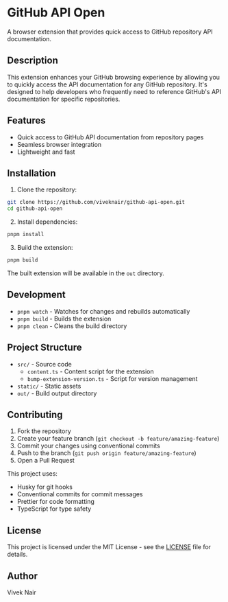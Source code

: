# GitHub API Open

A browser extension that provides quick access to GitHub repository API documentation.

## Description

This extension enhances your GitHub browsing experience by allowing you to quickly access the API documentation for any GitHub repository. It's designed to help developers who frequently need to reference GitHub's API documentation for specific repositories.

## Features

- Quick access to GitHub API documentation from repository pages
- Seamless browser integration
- Lightweight and fast

## Installation

1. Clone the repository:

```bash
git clone https://github.com/viveknair/github-api-open.git
cd github-api-open
```

2. Install dependencies:

```bash
pnpm install
```

3. Build the extension:

```bash
pnpm build
```

The built extension will be available in the `out` directory.

## Development

- `pnpm watch` - Watches for changes and rebuilds automatically
- `pnpm build` - Builds the extension
- `pnpm clean` - Cleans the build directory

## Project Structure

- `src/` - Source code
  - `content.ts` - Content script for the extension
  - `bump-extension-version.ts` - Script for version management
- `static/` - Static assets
- `out/` - Build output directory

## Contributing

1. Fork the repository
2. Create your feature branch (`git checkout -b feature/amazing-feature`)
3. Commit your changes using conventional commits
4. Push to the branch (`git push origin feature/amazing-feature`)
5. Open a Pull Request

This project uses:

- Husky for git hooks
- Conventional commits for commit messages
- Prettier for code formatting
- TypeScript for type safety

## License

This project is licensed under the MIT License - see the [LICENSE](LICENSE) file for details.

## Author

Vivek Nair
